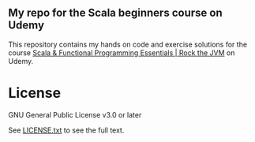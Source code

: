 ## My repo for the Scala beginners course on Udemy

This repository contains my hands on code and exercise solutions for the course [Scala & Functional Programming Essentials | Rock the JVM](https://www.udemy.com/rock-the-jvm-scala-for-beginners) on Udemy.

License
=======

GNU General Public License v3.0 or later

See [LICENSE.txt](LICENSE.txt) to see the full text.
